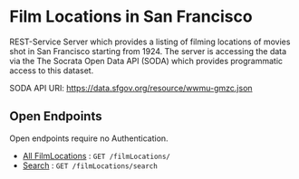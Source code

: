 # Film Locations in San Francisco
REST-Service Server which provides a listing of filming locations of movies shot in San Francisco starting from 1924. 
The server is accessing the data via the The Socrata Open Data API (SODA) which provides programmatic access to this dataset.

SODA API URI: https://data.sfgov.org/resource/wwmu-gmzc.json



## Open Endpoints
Open endpoints require no Authentication.

* [All FilmLocations](filmLocations.md) : `GET /filmLocations/`
* [Search](search.md) : `GET /filmLocations/search`